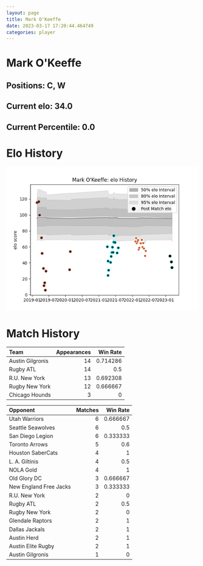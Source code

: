 ```yaml
---  
layout: page  
title: Mark O'Keeffe  
date: 2023-03-17 17:20:44.464749  
categories: player  
---
```

# Mark O'Keeffe

## Positions: C, W

## Current elo: 34.0

## Current Percentile: 0.0

# Elo History


![elo history](history_MarkO'Keeffe.png)
# Match History


| Team             |   Appearances |   Win Rate |
|:-----------------|--------------:|-----------:|
| Austin Gilgronis |            14 |   0.714286 |
| Rugby ATL        |            14 |   0.5      |
| R.U. New York    |            13 |   0.692308 |
| Rugby New York   |            12 |   0.666667 |
| Chicago Hounds   |             3 |   0        |

| Opponent               |   Matches |   Win Rate |
|:-----------------------|----------:|-----------:|
| Utah Warriors          |         6 |   0.666667 |
| Seattle Seawolves      |         6 |   0.5      |
| San Diego Legion       |         6 |   0.333333 |
| Toronto Arrows         |         5 |   0.6      |
| Houston SaberCats      |         4 |   1        |
| L. A. Giltinis         |         4 |   0.5      |
| NOLA Gold              |         4 |   1        |
| Old Glory DC           |         3 |   0.666667 |
| New England Free Jacks |         3 |   0.333333 |
| R.U. New York          |         2 |   0        |
| Rugby ATL              |         2 |   0.5      |
| Rugby New York         |         2 |   0        |
| Glendale Raptors       |         2 |   1        |
| Dallas Jackals         |         2 |   1        |
| Austin Herd            |         2 |   1        |
| Austin Elite Rugby     |         2 |   1        |
| Austin Gilgronis       |         1 |   0        |